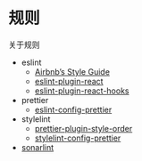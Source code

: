# 规则

关于规则

- eslint
  - [Airbnb’s Style Guide](https://github.com/airbnb/javascript)
  - [eslint-plugin-react](https://github.com/yannickcr/eslint-plugin-react)
  - [eslint-plugin-react-hooks](https://www.npmjs.com/package/eslint-plugin-react-hooks)
- prettier
  - [eslint-config-prettier](https://github.com/prettier/eslint-config-prettier)
- stylelint
  - [prettier-plugin-style-order](https://github.com/natemoo-re/prettier-plugin-style-order)
  - [stylelint-config-prettier](https://github.com/prettier/stylelint-config-prettier)
- [sonarlint](https://rules.sonarsource.com/)
